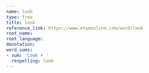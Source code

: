 ```yaml
---
name: look
type: free
title: look
reference_link: https://www.etymonline.com/word/look
root_name: 
root_language: 
denotation: 
word_sums:
- sum: 'Look + '
  respelling: look
---
```

